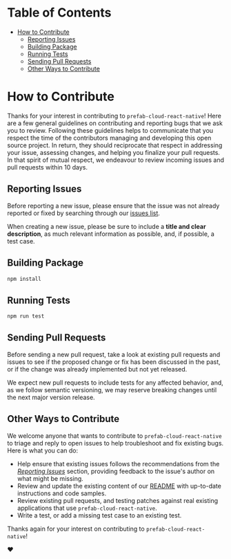 # Table of Contents

- [How to Contribute](#how-to-contribute)
  - [Reporting Issues](#reporting-issues)
  - [Building Package](#building-package)
  - [Running Tests](#running-tests)
  - [Sending Pull Requests](#sending-pull-requests)
  - [Other Ways to Contribute](#other-ways-to-contribute)

# How to Contribute

Thanks for your interest in contributing to `prefab-cloud-react-native`! Here are a few general guidelines
on contributing and reporting bugs that we ask you to review. Following these guidelines helps to
communicate that you respect the time of the contributors managing and developing this open source
project. In return, they should reciprocate that respect in addressing your issue, assessing
changes, and helping you finalize your pull requests. In that spirit of mutual respect, we endeavour
to review incoming issues and pull requests within 10 days.

## Reporting Issues

Before reporting a new issue, please ensure that the issue was not already reported or fixed by
searching through our [issues list](https://github.com/prefab-cloud/prefab-cloud-react-native/issues).

When creating a new issue, please be sure to include a **title and clear description**, as much
relevant information as possible, and, if possible, a test case.

## Building Package

```sh
npm install
```

## Running Tests

```sh
npm run test
```

## Sending Pull Requests

Before sending a new pull request, take a look at existing pull requests and issues to see if the
proposed change or fix has been discussed in the past, or if the change was already implemented but
not yet released.

We expect new pull requests to include tests for any affected behavior, and, as we follow semantic
versioning, we may reserve breaking changes until the next major version release.

## Other Ways to Contribute

We welcome anyone that wants to contribute to `prefab-cloud-react-native` to triage and reply to open
issues to help troubleshoot and fix existing bugs. Here is what you can do:

- Help ensure that existing issues follows the recommendations from the
  _[Reporting Issues](#reporting-issues)_ section, providing feedback to the issue's author on what
  might be missing.
- Review and update the existing content of our [README](./README.md) with up-to-date instructions
  and code samples.
- Review existing pull requests, and testing patches against real existing applications that use
  `prefab-cloud-react-native`.
- Write a test, or add a missing test case to an existing test.

Thanks again for your interest on contributing to `prefab-cloud-react-native`!

:heart:
